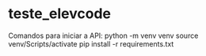 # teste_elevcode

<p>Comandos para iniciar a API: 
python -m venv venv
source venv/Scripts/activate
pip install -r requirements.txt</p>
